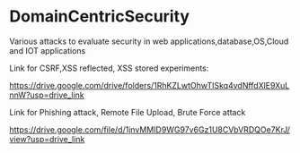 # DomainCentricSecurity
Various attacks to evaluate security in web applications,database,OS,Cloud and IOT applications

Link for CSRF,XSS reflected, XSS stored experiments:

https://drive.google.com/drive/folders/1RhKZLwtOhwTISkq4vdNffdXlE9XuLnnW?usp=drive_link

Link for Phishing attack, Remote File Upload, Brute Force attack

https://drive.google.com/file/d/1jnvMMID9WG97v6Gz1U8CVbVRDQOe7KrJ/view?usp=drive_link
